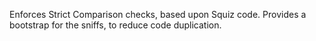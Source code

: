 Enforces Strict Comparison checks, based upon Squiz code.
Provides a bootstrap for the sniffs, to reduce code duplication.